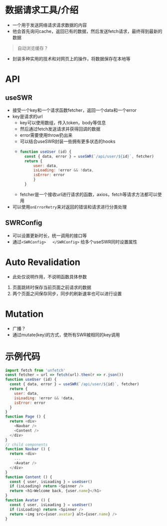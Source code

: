 # 数据请求工具/介绍
- 一个用于发送网络请求请求数据的内容
- 他会首先询问cache，返回已有的数据，然后发送fetch请求，最终得到最新的数据
> 自动浏览缓存？
- 封装多种实用的技术和对网页上的操作，将数据保存在本地等
# API
## useSWR
- 接受一个key和一个请求函数fetcher，返回一个data和一个error
- key是请求的url
    - key可以使用数组，传入token，body等信息
    - 然后通过fetch发送请求并获得回调的数据
    - error需要使用throw扔出来
    - 可以结合useSWR封装一些拥有更多状态的hooks
    - ```js
      function useUser (id) {
        const { data, error } = useSWR(`/api/user/${id}`, fetcher)
        return {
            user: data,
            isLoading: !error && !data,
            isError: error
            }
        }
        ```
    - fetcher是一个接收url进行请求的函数，axios，fetch等请求方法都可以使用
- 可以使用```onErrorRetry```来对返回的错误和请求进行分类处理
## SWRConfig
- 可以设置更新时长，统一调用的接口等
- 通过```<SWRConfig>   </SWRConfig>``` 给多个useSWR同时设置属性

# Auto Revalidation
- 此处仅说明作用，不说明函数具体参数
1. 页面跳转时保存当前页面之前请求的数据
2. 两个页面之间保存同步，同步的刷新速率也可以进行设置
# Mutation
- 广播？
- 通过mutate(key)的方式，使所有SWR被相同的key调用


# 示例代码
``` js
import fetch from 'unfetch'
const fetcher = url => fetch(url).then(r => r.json())
function useUser (id) {
  const { data, error } = useSWR(`/api/user/${id}`, fetcher)
  return {
    user: data,
    isLoading: !error && !data,
    isError: error
  }
}
function Page () {
  return <div>
    <Navbar />
    <Content />
  </div>
}
// child components
function Navbar () {
  return <div>
    ...
    <Avatar />
  </div>
}
function Content () {
  const { user, isLoading } = useUser()
  if (isLoading) return <Spinner />
  return <h1>Welcome back, {user.name}</h1>
}
function Avatar () {
  const { user, isLoading } = useUser()
  if (isLoading) return <Spinner />
  return <img src={user.avatar} alt={user.name} />
}
```

